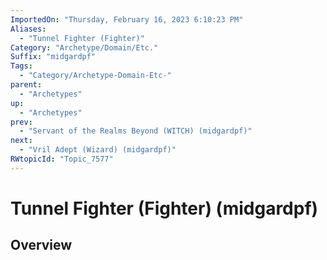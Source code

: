 ```yaml
---
ImportedOn: "Thursday, February 16, 2023 6:10:23 PM"
Aliases:
  - "Tunnel Fighter (Fighter)"
Category: "Archetype/Domain/Etc."
Suffix: "midgardpf"
Tags:
  - "Category/Archetype-Domain-Etc-"
parent:
  - "Archetypes"
up:
  - "Archetypes"
prev:
  - "Servant of the Realms Beyond (WITCH) (midgardpf)"
next:
  - "Vril Adept (Wizard) (midgardpf)"
RWtopicId: "Topic_7577"
---
```

# Tunnel Fighter (Fighter) (midgardpf)
## Overview
